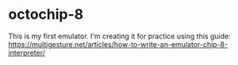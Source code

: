 # octochip-8
This is my first emulator. I'm creating it for practice using this guide: https://multigesture.net/articles/how-to-write-an-emulator-chip-8-interpreter/
